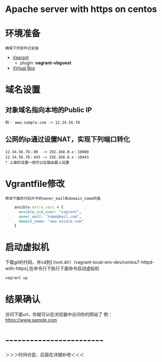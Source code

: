 Apache server with https on centos
=================

# 环境准备

    确保下列软件已安装
    
* [Vagrant](https://www.vagrantup.com/)
    * plugin: **vagrant-vbguest**
* [Virtual Box](https://www.virtualbox.org/)

# 域名设置

## 对象域名指向本地的Public IP
 
    例： www.sample.com -> 12.34.56.78

## 公网的ip通过设置NAT，实现下列端口转化

    12.34.56.78；80  -> 192.168.0.x：10080
    12.34.56.78；443 -> 192.168.0.x：10443
    * 上面的设置一般可以在路由器上设置

# Vgrantfile修改

    修改下面的代码片中的owner_mail和domain_name的值

```ruby
    ansible.extra_vars = {
      ansible_ssh_user: "vagrant",
      owner_mail: "name@mail.com",
      domain_name: "www.excale.com"
    }
```

# 启动虚拟机

下载git的代码，并cd到[（root.dir）/vagrant-local-env-dev/centos7-httpd-with-https],在命令行下执行下面命令启动虚拟机

```ruby
vagrant up
```

# 结果确认

访问下面url，你就可以在浏览器中访问你的网站了
    例： https://www.sample.com


# ------------------------
＞＞＞时间仓促，后面在详细补吧＜＜＜

